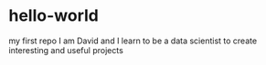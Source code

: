 # hello-world
my first repo
I am David and I learn to be a data scientist to create interesting and useful projects
